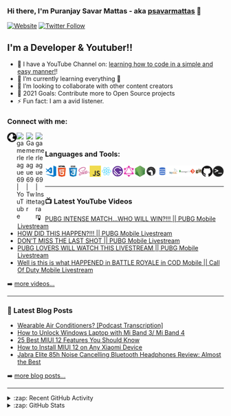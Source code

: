 ### Hi there, I'm Puranjay Savar Mattas - aka [psavarmattas][website] 👋

[![Website](https://img.shields.io/badge/Website-PSMForums-red?style=for-the-badge&logo=google)](https://psmforums.wordpress.com/)
[![Twitter Follow](https://img.shields.io/badge/Twitter-gamerleague69-blue?style=for-the-badge&logo=twitter)](https://twitter.com/gamerleague69)

## I'm a Developer & Youtuber!!

- 🔭 I have a YouTube Channel on: [learning how to code in a simple and easy manner!][youtube]!
- 🌱 I’m currently learning everything 🤣
- 👯 I’m looking to collaborate with other content creators
- 🥅 2021 Goals: Contribute more to Open Source projects
- ⚡ Fun fact: I am a avid listener. 


### Connect with me:

[<img align="left" alt="PSMForums" width="22px" src="https://raw.githubusercontent.com/iconic/open-iconic/master/svg/globe.svg" />][website]
[<img align="left" alt="gamerleague69 | YouTube" width="22px" src="https://cdn.jsdelivr.net/npm/simple-icons@v3/icons/youtube.svg" />][youtube]
[<img align="left" alt="Gamerleague69 | Twitter" width="22px" src="https://cdn.jsdelivr.net/npm/simple-icons@v3/icons/twitter.svg" />][twitter]
[<img align="left" alt="gamerleague69 | Instagram" width="22px" src="https://cdn.jsdelivr.net/npm/simple-icons@v3/icons/instagram.svg" />][instagram]

<br />

### Languages and Tools:

[<img align="left" alt="Visual Studio Code" width="26px" src="https://raw.githubusercontent.com/github/explore/80688e429a7d4ef2fca1e82350fe8e3517d3494d/topics/visual-studio-code/visual-studio-code.png" />][webdevplaylist]
[<img align="left" alt="HTML5" width="26px" src="https://raw.githubusercontent.com/github/explore/80688e429a7d4ef2fca1e82350fe8e3517d3494d/topics/html/html.png" />][webdevplaylist]
[<img align="left" alt="CSS3" width="26px" src="https://raw.githubusercontent.com/github/explore/80688e429a7d4ef2fca1e82350fe8e3517d3494d/topics/css/css.png" />][cssplaylist]
[<img align="left" alt="Sass" width="26px" src="https://raw.githubusercontent.com/github/explore/80688e429a7d4ef2fca1e82350fe8e3517d3494d/topics/sass/sass.png" />][cssplaylist]
[<img align="left" alt="JavaScript" width="26px" src="https://raw.githubusercontent.com/github/explore/80688e429a7d4ef2fca1e82350fe8e3517d3494d/topics/javascript/javascript.png" />][jsplaylist]
[<img align="left" alt="React" width="26px" src="https://raw.githubusercontent.com/github/explore/80688e429a7d4ef2fca1e82350fe8e3517d3494d/topics/react/react.png" />][reactplaylist]
[<img align="left" alt="Gatsby" width="26px" src="https://raw.githubusercontent.com/github/explore/e94815998e4e0713912fed477a1f346ec04c3da2/topics/gatsby/gatsby.png" />][webdevplaylist]
[<img align="left" alt="GraphQL" width="26px" src="https://raw.githubusercontent.com/github/explore/80688e429a7d4ef2fca1e82350fe8e3517d3494d/topics/graphql/graphql.png" />][webdevplaylist]
[<img align="left" alt="Node.js" width="26px" src="https://raw.githubusercontent.com/github/explore/80688e429a7d4ef2fca1e82350fe8e3517d3494d/topics/nodejs/nodejs.png" />][webdevplaylist]
[<img align="left" alt="Deno" width="26px" src="https://raw.githubusercontent.com/github/explore/361e2821e2dea67711cde99c9c40ed357061cf27/topics/deno/deno.png" />][webdevplaylist]
[<img align="left" alt="SQL" width="26px" src="https://raw.githubusercontent.com/github/explore/80688e429a7d4ef2fca1e82350fe8e3517d3494d/topics/sql/sql.png" />][webdevplaylist]
[<img align="left" alt="MySQL" width="26px" src="https://raw.githubusercontent.com/github/explore/80688e429a7d4ef2fca1e82350fe8e3517d3494d/topics/mysql/mysql.png" />][webdevplaylist]
[<img align="left" alt="MongoDB" width="26px" src="https://raw.githubusercontent.com/github/explore/80688e429a7d4ef2fca1e82350fe8e3517d3494d/topics/mongodb/mongodb.png" />][webdevplaylist]
[<img align="left" alt="Git" width="26px" src="https://raw.githubusercontent.com/github/explore/80688e429a7d4ef2fca1e82350fe8e3517d3494d/topics/git/git.png" />][webdevplaylist]
[<img align="left" alt="GitHub" width="26px" src="https://raw.githubusercontent.com/github/explore/78df643247d429f6cc873026c0622819ad797942/topics/github/github.png" />][webdevplaylist]
[<img align="left" alt="Terminal" width="26px" src="https://raw.githubusercontent.com/github/explore/80688e429a7d4ef2fca1e82350fe8e3517d3494d/topics/terminal/terminal.png" />][webdevplaylist]

<br />
<br />

---

### 📺 Latest YouTube Videos

<!-- YOUTUBE:START -->
- [PUBG INTENSE MATCH...WHO WILL WIN?!!! || PUBG Mobile Livestream](https://www.youtube.com/watch?v=5bORHQ3ELVs)
- [HOW DID THIS HAPPEN?!!! || PUBG Mobile Livestream](https://www.youtube.com/watch?v=7YNPcWwjKxs)
- [DON'T MISS THE LAST SHOT || PUBG Mobile Livestream](https://www.youtube.com/watch?v=E8lWEy6Fk4E)
- [PUBG LOVERS WILL WATCH THIS LIVESTREAM || PUBG Mobile Livestream](https://www.youtube.com/watch?v=tXC4U1OJt4I)
- [Well is this is what HAPPENED in BATTLE ROYALE in COD Mobile || Call Of Duty Mobile Livestream](https://www.youtube.com/watch?v=bi_U9L7U-8g)
<!-- YOUTUBE:END -->

➡️ [more videos...](https://www.youtube.com/channel/UCCLpoIOWWKOFe1s627GwAeQ)

---

### 📕 Latest Blog Posts

<!-- BLOG-POST-LIST:START -->
- [Wearable Air Conditioners? [Podcast Transcription]](https://psmforums.wordpress.com/2020/07/27/wearable-air-conditioners-podcast-transcription/)
- [How to Unlock Windows Laptop with Mi Band 3/ Mi Band 4](https://psmforums.wordpress.com/2020/06/21/how-to-unlock-windows-laptop-with-mi-band-3-mi-band-4/)
- [25 Best MIUI 12 Features You Should Know](https://psmforums.wordpress.com/2020/06/21/25-best-miui-12-features-you-should-know/)
- [How to Install MIUI 12 on Any Xiaomi Device](https://psmforums.wordpress.com/2020/06/21/how-to-install-miui-12-on-any-xiaomi-device/)
- [Jabra Elite 85h Noise Cancelling Bluetooth Headphones Review: Almost the Best](https://psmforums.wordpress.com/2020/06/20/jabra-elite-85h-noise-cancelling-bluetooth-headphones-review-almost-the-best/)
<!-- BLOG-POST-LIST:END -->

➡️ [more blog posts...](https://psmforums.wordpress.com/)

---

<details>
<summary>:zap: Recent GitHub Activity</summary>

<!--START_SECTION:activity-->
1. ❌ Closed PR [#14](https://github.com/psavarmattas/psavarmattas/pull/14) in [psavarmattas/psavarmattas](https://github.com/psavarmattas/psavarmattas)
2. 🗣 Commented on [#14](https://github.com/psavarmattas/psavarmattas/issues/14) in [psavarmattas/psavarmattas](https://github.com/psavarmattas/psavarmattas)
3. ❌ Closed PR [#7](https://github.com/psavarmattas/psavarmattas/pull/7) in [psavarmattas/psavarmattas](https://github.com/psavarmattas/psavarmattas)
4. 🎉 Merged PR [#6](https://github.com/psavarmattas/psavarmattas/pull/6) in [psavarmattas/psavarmattas](https://github.com/psavarmattas/psavarmattas)
<!--END_SECTION:activity-->

</details>

<details>
<summary>:zap: GitHub Stats</summary>

<img align="left" alt="codeSTACKr's GitHub Stats" src="https://github-readme-stats.codestackr.vercel.app/api?username=psavarmattas&show_icons=true&hide_border=true" />

</details>

[website]: https://psmforums.wordpress.com/
[twitter]: https://twitter.com/gamerleague69
[youtube]: https://youtube.com/codeSTACKr
[instagram]: https://instagram.com/gamerleague69
[webdevplaylist]: https://www.youtube.com/playlist?list=PLkwxH9e_vrAJ0WbEsFA9W3I1W-g_BTsbt
[jsplaylist]: https://www.youtube.com/playlist?list=PLkwxH9e_vrALRJKu7wfXby3MKeflhTu6B
[cssplaylist]: https://www.youtube.com/playlist?list=PLkwxH9e_vrALSdvZuEh6gqQdmDoDIoqz4
[reactplaylist]: https://www.youtube.com/playlist?list=PLkwxH9e_vrAK4TdffpxKY3QGyHCpxFcQ0